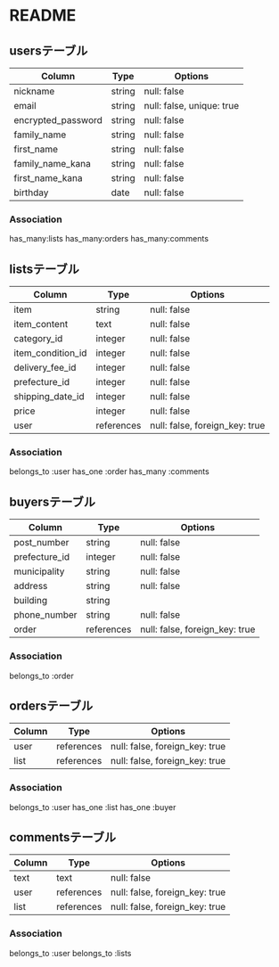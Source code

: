 # README

## usersテーブル
| Column | Type       | Options                        |
| ------ | ---------- | ------------------------------ |
| nickname   | string | null: false |
| email   | string | null: false, unique: true |
| encrypted_password  | string | null: false |
| family_name   | string | null: false |
| first_name  | string | null: false |
| family_name_kana   | string | null: false |
| first_name_kana  | string | null: false |
| birthday   | date | null: false |

### Association
has_many:lists
has_many:orders
has_many:comments

## listsテーブル
| Column | Type       | Options                        |
| ------ | ---------- | ------------------------------ |
| item   | string | null: false |
| item_content  | text | null: false |
| category_id  | integer | null: false |
| item_condition_id  | integer | null: false |
| delivery_fee_id  | integer | null: false |
| prefecture_id | integer | null: false |
| shipping_date_id  | integer | null: false |
| price  | integer | null: false |
| user  | references | null: false, foreign_key: true |

### Association
belongs_to :user
has_one :order
has_many :comments


## buyersテーブル
| Column | Type       | Options                        |
| ------ | ---------- | ------------------------------ |
| post_number  | string | null: false |
| prefecture_id  | integer | null: false |
| municipality  | string | null: false |
| address | string | null: false |
| building | string |
| phone_number | string | null: false |
| order  | references | null: false, foreign_key: true |

### Association
belongs_to :order

## ordersテーブル
| Column | Type       | Options                        |
| ------ | ---------- | ------------------------------ |
| user   | references | null: false, foreign_key: true |
| list  | references | null: false, foreign_key: true |

### Association
belongs_to :user
has_one :list
has_one :buyer


## commentsテーブル
| Column | Type       | Options                        |
| ------ | ---------- | ------------------------------ |
| text   | text | null: false |
| user  | references | null: false, foreign_key: true |
| list  | references | null: false, foreign_key: true |

### Association
belongs_to :user
belongs_to :lists